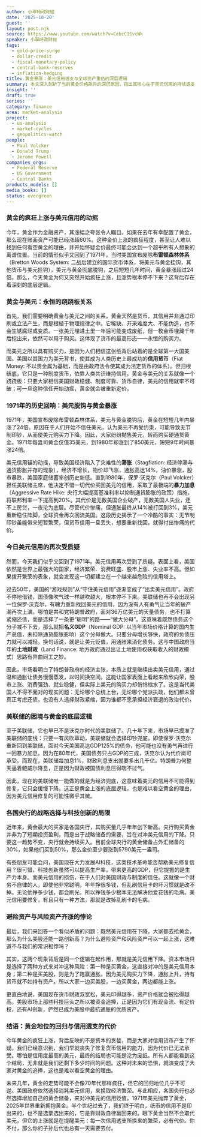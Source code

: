 ```yaml
---
author: 小翠時政財經
date: '2025-10-20'
guest: ''
layout: post.njk
source: https://www.youtube.com/watch?v=CebcC1SvcWk
speaker: 小翠時政財經
tags:
  - gold-price-surge
  - dollar-credit
  - fiscal-monetary-policy
  - central-bank-reserves
  - inflation-hedging
title: 黄金暴涨：美元信用透支与全球资产重估的深层逻辑
summary: 本文深入剖析了当前黄金价格飙升的深层原因，指出其核心在于美元信用的持续透支以及全球对信用货币体系的普遍质疑。通过回顾1971年布雷顿森林体系废除后的历史，文章阐述了黄金与美元的跷跷板关系，并分析了美国政府的财政政策和美联储的货币策略如何进一步侵蚀美元购买力。文章强调，各国央行增持黄金是对冲美元贬值的战略选择，预示着黄金作为避险资产的地位将不可逆转地回归。
insight: ''
draft: true
series: ''
category: finance
area: market-analysis
project:
  - us-analysis
  - market-cycles
  - geopolitics-watch
people:
  - Paul Volcker
  - Donald Trump
  - Jerome Powell
companies_orgs:
  - Federal Reserve
  - US Government
  - Central Banks
products_models: []
media_books: []
status: evergreen
---
```

### 黄金的疯狂上涨与美元信用的动摇

今年，黄金作为金融资产，其涨幅之夸张令人瞩目。如果在去年有幸配置了黄金，那么现在账面资产可能已经涨超60%。这种金价上涨的疯狂程度，甚至让人难以找到任何看空黄金的理由，并开始怀疑金价最终可能会达到一个超乎所有人想象的离谱位置。当前的情形似乎又回到了1971年，当时美国宣布废除**布雷顿森林体系**（Bretton Woods System: 二战后建立的国际货币体系，将美元与黄金挂钩，其他货币与美元挂钩），美元与黄金彻底脱钩，之后短短几年时间，黄金暴涨超过24倍。那么，今天黄金为何又突然开始疯狂上涨，且涨势根本停不下来？这背后存在着深刻的底层逻辑。

### 黄金与美元：永恒的跷跷板关系

首先，我们需要明确黄金与美元之间的关系。黄金天然是货币，其信用并非通过印刷或立法产生，而是根植于物理规律之中。它稀缺、开采难度大、不能伪造，也不会生锈腐烂或变质。一张美元埋进土里一年后可能变成废纸，但一枚金币埋藏千年后挖出来，依然可以用于购买。这体现了货币的最高形态——永恒的购买力。

而美元之所以具有购买力，是因为人们相信这张纸背后站着的是全球第一大国美国。美国以其国力为美元背书，使其成为人类历史上最成功的**信用货币**（Fiat Money: 不以贵金属为基础，而是由政府法令使其成为法定货币的体系）。但归根结底，它只是一种制度货币，依靠人类共识维持信用。黄金与美元的关系就像一个跷跷板：只要大家相信美国财政稳健、制度可靠、货币自律，美元的信用就牢不可破；可一旦这种信任开始动摇，黄金就会被重新定价。

### 1971年的历史回响：美元脱钩与黄金暴涨

1971年，美国宣布废除布雷顿森林体系，美元与黄金脱钩后，黄金在短短几年内暴涨了24倍。原因在于人们开始不信任美元，认为美元不再受约束，可能导致无节制印钞，从而使美元购买力下降。因此，大家纷纷抛售美元，转而购买硬通货黄金。1971年每盎司黄金仅值35美元，到1980年却涨到了850美元，短短9年时间暴涨24倍。

美元信用锚的动摇，导致美国经济陷入了灾难性的**滞胀**（Stagflation: 经济停滞与通货膨胀并存的现象），经济不增长，物价却飞涨，通胀高达14%，油价暴涨，股市暴跌，美国家庭储蓄率创历史新低。直到1980年，保罗·沃克尔（Paul Volcker）担任美联储主席，他决定不惜一切代价买回美元的信用，采取了最极端的**暴力加息**（Aggressive Rate Hike: 央行大幅提高基准利率以抑制通货膨胀的政策）措施，将联邦利率一下提高到20%。其代价是无数美国企业破产，无数美国人失业，还不上房贷，一夜沦为底层。尽管代价惨痛，但通胀最终从14%被打回到3%，美元重新稳住阵脚，全球资金再次回流美国。这段历史揭示了一个冷酷的事实：无节制印钞虽能带来短暂繁荣，但货币信用一旦丢失，想要重新找回，就得付出惨痛的代价。

### 今日美元信用的再次受质疑

然而，今天我们似乎又回到了1971年。美元信用再次受到了质疑。表面上看，美国依然是世界上最强大的国家，经济繁荣、消费旺盛、股市上涨、失业率不高。但如果拨开繁荣的表象，就会发现这一切都建立在一个越来越危险的信用塔上。

过去50年，美国的“游戏规则”从“守住美元信用”逐渐变成了“出卖美元信用”。政府不停地借钱，国债像吹气球一样越吹越大，根本停不下来。美联储也再不会出现另一位保罗·沃克尔，有魄力重新找回美元的信用，因为没有人有勇气让当年的破产潮再次上演。哪怕是共和党特朗普政府，面对36万亿美元的天量债务，也不打算紧缩还债，而是选择了一条更“聪明”的路——“做大分母”。这意味着既然债务这个分子减不下去，那么就把**名义GDP**（Nominal GDP: 以当年市场价格计算的国内生产总值，未扣除通货膨胀影响）这个分母做大。只要分母增长够快，政府的负债压力就可以减轻。换句话说，就是让美元贬值，用通胀来消化债务。这与中国政府当年的**土地财政**（Land Finance: 地方政府通过出让土地使用权获取收入的财政模式）思路有异曲同工之妙。

因此，市场看明白了特朗普政府的经济主张，本质上就是继续出卖美元信用，通过温和通胀让债务慢慢蒸发，以时间换空间。这能让国家表面上看起来欣欣向荣，股市上涨、消费强劲、就业稳健，但实际上美元的购买力却悄悄缩水了。这是当代美国人不得不面对的现实问题：无论哪个总统上台，无论哪个党派执政，他们都未曾真正考虑还债，也没有人选择财政紧缩，因为谁都不愿承担经济衰退的政治代价。

### 美联储的困境与黄金的底层逻辑

至于美联储，它也早已不是沃克尔时代的美联储了。几十年下来，市场早已摸准了美联储的底线：只要一有风吹草动，美联储就会选择印钞兜底。即使保罗·沃克尔重新回到美联储，面对今天美国高达GDP125%的债务，他可能也没有勇气再进行一回暴力加息。因为在80年代，美国债务只占GDP的三成，沃克尔认为代价尚可承受。而现在，美联储每加息1%，财政利息支出就要多出几千亿。特朗普为何整天逼着鲍威尔降息，正是因为财政被国债利息压得喘不过气。

因此，现在的美联储唯一能做的就是为经济兜底，这意味着美元的信用不可能得到修复，它只会缓慢下降。这正是黄金上涨的底层逻辑，也是难以看空黄金的理由，因为美元信用修复的可能性微乎其微。

### 各国央行的战略选择与科技创新的局限

近年来，黄金最大的买家是各国央行，其购买量几乎年年创下新高。央行购买黄金并非为了短期投资盈利，而是出于战略储备的需要，旨在对冲美元信用的下降。只要这一趋势不变，央行就会持续买入。目前全球央行的黄金储备占外汇储备的30%，如果他们买到50%，那么金价至少要涨到5790美元一盎司。

有些朋友可能会问，美国现在大力发展AI科技，这类技术革命能否帮助美元修复信用？很可惜，科技创新虽然可以提高生产率，带来更高的GDP，但它提振的是生产力本身。而美元信用的损伤，在于人们对美国财政与制度的信任。这就像一个财务不自律的人，即使他非常聪明，年年挣很多钱，但乱刷信用卡的坏习惯就是改不掉。无论他挣多少钱，都会刷光，所以挣钱多少根本无法解决他爱花钱的毛病。美元信用要修复，有且只有一种方法，那就是改掉乱刷卡的毛病。

### 避险资产与风险资产齐涨的悖论

最后，我们来回答一个看似矛盾的问题：既然美元信用在下降，大家都去抢黄金，那么为什么美股还能一路创新高？为什么避险资产和风险资产可以一起上涨，这难道不与我们的常识相悖吗？

其实，这两个现象背后是同一个逻辑在起作用，那就是美元信用下降。资本市场只是选择了两种方式来对冲这种风险：第一种是买黄金，这直接对冲的是美元信用本身；第二种是买美股，则是为了跑赢通胀。因为美元购买力下降，通胀上升，持有货币就不如持有资产。所以大家一边买美股，一边买黄金，两边都能上涨。

更直白地说，美国现在货币财政双宽松，美元印得越多，资产价格就会被抬得越高。美股市场上那些科技巨头之所以被资金追捧，正是因为它们有现金流、有定价权，还有AI创新，俨然已成为美股中最抗通胀的优质资产。

### 结语：黄金地位的回归与信用透支的代价

今年黄金的疯狂上涨，背后反映的不是资本的贪婪，而是大家对信用货币产生了怀疑。我们已经意识到，我们早就丧失了修复货币信用的能力，因为代价已无法承受。哪怕是信用度最高的美元，最终的结局也可能是沦为废纸。所有人都能看到这个结局，无非就是我们还剩下多少时间的问题。这种对未来的恐惧，就演变成了大家对黄金的追捧，这也是难以看空黄金的理由。

未来几年，黄金的走势可能不会像70年代那样疯狂，但它的回归地位几乎不可逆。美国政府依然选择消耗美元信用，来换取经济繁荣。与此相应，各国央行也必然选择增加自己的黄金储备，来对冲美元的信用贬值。1971年美元抛弃了黄金，2025年世界重新拥抱黄金。半个世纪过去了，我们终于明白，纸币的信用不是印出来的，也不是选票选出来的，它是靠财政自律赢回来的。眼下黄金当然不会取代美元，但它的上涨就是在提醒美元：每一次信用透支所换来的繁荣，必有代价。你不付，那么你的子孙后代也总有一天需要去付。
